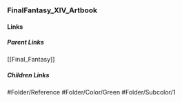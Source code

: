 ### FinalFantasy_XIV_Artbook
#### Links
##### Parent Links
[[Final_Fantasy]]
##### Children Links
#Folder/Reference
#Folder/Color/Green
#Folder/Subcolor/1
